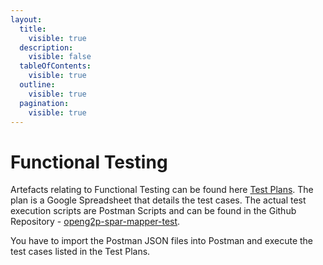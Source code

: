 ```yaml
---
layout:
  title:
    visible: true
  description:
    visible: false
  tableOfContents:
    visible: true
  outline:
    visible: true
  pagination:
    visible: true
---
```


# Functional Testing

Artefacts relating to Functional Testing can be found here [Test Plans](https://drive.google.com/drive/folders/1SzlkpSnl2E1y9hLOpH\_CeZkVvE9F8qt1). The plan is a Google Spreadsheet that details the test cases. The actual test execution scripts are Postman Scripts and can be found in the Github Repository - [openg2p-spar-mapper-test](https://github.com/OpenG2P/openg2p-spar-mapper-test.git).

You have to import the Postman JSON files into Postman and execute the test cases listed in the Test Plans.
